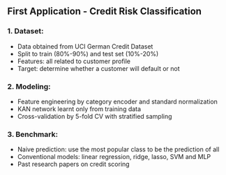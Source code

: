 ## First Application - Credit Risk Classification

### 1. Dataset:
- Data obtained from UCI German Credit Dataset
- Split to train (80%-90%) and test set (10%-20%)
- Features: all related to customer profile
- Target: determine whether a customer will default or not

### 2. Modeling:
- Feature engineering by category encoder and standard normalization
- KAN network learnt only from training data
- Cross-validation by 5-fold CV with stratified sampling

### 3. Benchmark:
- Naive prediction: use the most popular class to be the prediction of all 
- Conventional models: linear regression, ridge, lasso, SVM and MLP
- Past research papers on credit scoring